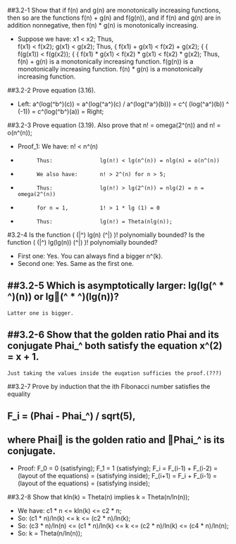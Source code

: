 ##3.2-1	Show that if f(n) and g(n) are monotonically increasing functions, then so are the functions f(n) + g(n) and f(g(n)), and if f(n) and g(n) are in addition nonnegative, then f(n) * g(n) is monotonically increasing.
- Suppose we have:
					x1 < x2;
	Thus, 			
					f(x1) < f(x2);
					g(x1) < g(x2);
	Thus, 
					{	f(x1) + g(x1) < f(x2) + g(x2);
					{
					{	f(g(x1)) < f(g(x2));
					{
					{	f(x1) * g(x1) < f(x2) * g(x1) < f(x2) * g(x2);
	Thus,			
					f(n) + g(n) 	is a monotonically increasing function.
					f(g(n))			is a monotonically increasing function.
					f(n) * g(n)		is a monotonically increasing function.

##3.2-2	Prove equation (3.16).
- Left:
		a^(log(^b^)(c)) = a^(log(^a^)(c) / a^(log(^a^)(b))) = c^( (log(^a^)(b)) ^ (-1)) = c^(log(^b^)(a)) = Right;

##3.2-3	Prove equation (3.19). Also prove that n! = omega(2^(n)) and n! = o(n^(n));
- Proof_1:
			We have: 			n! < n^(n)
- 			
			Thus: 				lg(n!) < lg(n^(n)) = nlg(n) = o(n^(n))
- 			
			We also have:		n! > 2^(n) for n > 5;
- 
			Thus:				lg(n!) > lg(2^(n)) = nlg(2) = n = omega(2^(n))
- 
			for n = 1, 			1! > 1 * lg (1) = 0
- 
			Thus:				lg(n!) = Theta(nlg(n));

#3.2-4	Is the function ( (|^) lg(n) (^|) )! polynomially bounded? Is the function ( (|^) lg(lg(n)) (^|) )! polynomially bounded?
- First one:
			Yes. You can always find a bigger n^(k).
- Second one:
			Yes. Same as the first one.

##3.2-5	Which is asymptotically larger: lg(lg(^ * ^)(n)) or lg􏰂(^ * ^)(lg(n))?
- 
	Latter one is bigger.

##3.2-6	Show that the golden ratio Phai and its conjugate Phai_^ both satisfy the equation x^(2) = x + 1.
- 
	Just taking the values inside the euqation sufficies the proof.(???)

##3.2-7 Prove by induction that the ith Fibonacci number satisfies the equality
##	F_i = (Phai - Phai_^) / sqrt(5), 
##	where Phai􏰋 is the golden ratio and 􏰋Phai_^ is its conjugate.
- Proof:
		F_0 = 0 (satisfying);
		F_1 = 1 (satisfying);
		F_i = F_(i-1) + F_(i-2) = (layout of the equations) = (satisfying 	inside);
		F_(i+1) = F_i + F_(i-1) = (layout of the equations) = (satisfying inside);

##3.2-8 Show that kln(k) = Theta(n) implies k = Theta(n/ln(n));
- We have:
			c1 * n <= kln(k) <= c2 * n;
- So:
			(c1 * n)/ln(k) <= k <= (c2 * n)/ln(k);
- So:
			(c3 * n)/ln(n) <= (c1 * n)/ln(k) <= k <= (c2 * n)/ln(k) <= (c4 * n)/ln(n);
- So:
			k = Theta(n/ln(n));
